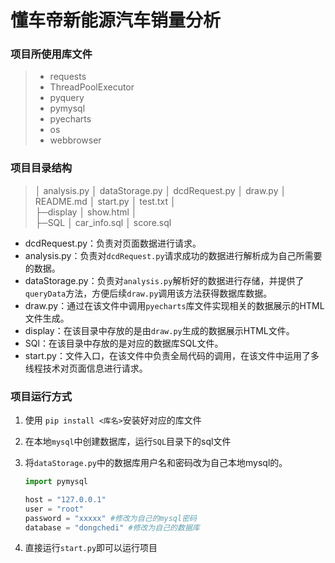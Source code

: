 # 懂车帝新能源汽车销量分析

### 项目所使用库文件

> - requests
> - ThreadPoolExecutor
> - pyquery
> - pymysql
> - pyecharts
> - os
> - webbrowser



### 项目目录结构

> │  analysis.py
> │  dataStorage.py
> │  dcdRequest.py
> │  draw.py
> │  README.md
> │  start.py
> │  test.txt
> │  
> ├─display
> │      show.html
> │      
> ├─SQL
> │      car_info.sql
> │      score.sql
>
> 

- dcdRequest.py：负责对页面数据进行请求。
- analysis.py：负责对`dcdRequest.py`请求成功的数据进行解析成为自己所需要的数据。
- dataStorage.py：负责对`analysis.py`解析好的数据进行存储，并提供了`queryData`方法，方便后续`draw.py`调用该方法获得数据库数据。
- draw.py：通过在该文件中调用`pyecharts`库文件实现相关的数据展示的HTML文件生成。
- display：在该目录中存放的是由`draw.py`生成的数据展示HTML文件。
- SQl：在该目录中存放的是对应的数据库SQL文件。
- start.py：文件入口，在该文件中负责全局代码的调用，在该文件中运用了多线程技术对页面信息进行请求。

### 项目运行方式

1. 使用 `pip install <库名>`安装好对应的库文件

2. 在本地`mysql`中创建数据库，运行`SQL`目录下的sql文件

3. 将`dataStorage.py`中的数据库用户名和密码改为自己本地mysql的。

   ```python
   import pymysql
   
   host = "127.0.0.1"
   user = "root"
   password = "xxxxx" #修改为自己的mysql密码
   database = "dongchedi" #修改为自己的数据库
   ```

4. 直接运行`start.py`即可以运行项目
